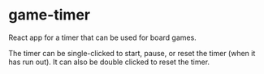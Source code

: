 # game-timer

React app for a timer that can be used for board games.

The timer can be single-clicked to start, pause, or reset the timer (when it has run out). It can also be double clicked
to reset the timer.